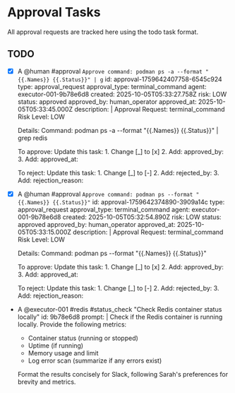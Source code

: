 # Approval Tasks

All approval requests are tracked here using the todo task format.

## TODO

- [x] A @human #approval `Approve command: podman ps -a --format "{{.Names}} {{.Status}}" | g`
  id: approval-1759642407758-6545c924
  type: approval_request
  approval_type: terminal_command
  agent: executor-001-9b78e6d8
  created: 2025-10-05T05:33:27.758Z
  risk: LOW
  status: approved
  approved_by: human_operator
  approved_at: 2025-10-05T05:33:45.000Z
  description: |
    Approval Request: terminal_command
    Risk Level: LOW
    
    Details:
      Command: podman ps -a --format "{{.Names}} {{.Status}}" | grep redis
    
    To approve: Update this task:
      1. Change [_] to [x]
      2. Add: approved_by: <your-name>
      3. Add: approved_at: <timestamp>
    
    To reject: Update this task:
      1. Change [_] to [-]
      2. Add: rejected_by: <your-name>
      3. Add: rejection_reason: <reason>


- [x] A @human #approval `Approve command: podman ps --format "{{.Names}} {{.Status}}"`
  id: approval-1759642374890-3909a14c
  type: approval_request
  approval_type: terminal_command
  agent: executor-001-9b78e6d8
  created: 2025-10-05T05:32:54.890Z
  risk: LOW
  status: approved
  approved_by: human_operator
  approved_at: 2025-10-05T05:33:15.000Z
  description: |
    Approval Request: terminal_command
    Risk Level: LOW
    
    Details:
      Command: podman ps --format "{{.Names}} {{.Status}}"
    
    To approve: Update this task:
      1. Change [_] to [x]
      2. Add: approved_by: <your-name>
      3. Add: approved_at: <timestamp>
    
    To reject: Update this task:
      1. Change [_] to [-]
      2. Add: rejected_by: <your-name>
      3. Add: rejection_reason: <reason>

- A @executor-001 #redis #status_check "Check Redis container status locally" id: 9b78e6d8
  prompt: |
    Check if the Redis container is running locally. Provide the following metrics:
    
    - Container status (running or stopped)
    - Uptime (if running)
    - Memory usage and limit
    - Log error scan (summarize if any errors exist)
    
    Format the results concisely for Slack, following Sarah's preferences for
    brevity and metrics.
